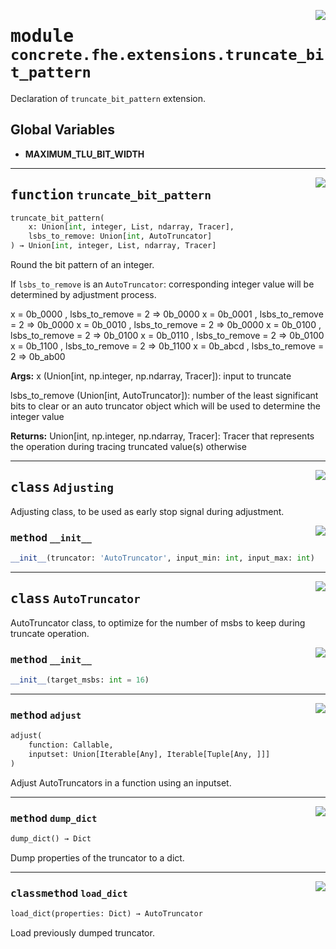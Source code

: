 <!-- markdownlint-disable -->

<a href="../../tempdirectoryforapidocs/.venvtrash/lib/python3.10/site-packages/concrete/fhe/extensions/truncate_bit_pattern.py#L0"><img align="right" style="float:right;" src="https://img.shields.io/badge/-source-cccccc?style=flat-square"></a>

# <kbd>module</kbd> `concrete.fhe.extensions.truncate_bit_pattern`
Declaration of `truncate_bit_pattern` extension. 

**Global Variables**
---------------
- **MAXIMUM_TLU_BIT_WIDTH**

---

<a href="../../tempdirectoryforapidocs/.venvtrash/lib/python3.10/site-packages/concrete/fhe/extensions/truncate_bit_pattern.py#L172"><img align="right" style="float:right;" src="https://img.shields.io/badge/-source-cccccc?style=flat-square"></a>

## <kbd>function</kbd> `truncate_bit_pattern`

```python
truncate_bit_pattern(
    x: Union[int, integer, List, ndarray, Tracer],
    lsbs_to_remove: Union[int, AutoTruncator]
) → Union[int, integer, List, ndarray, Tracer]
```

Round the bit pattern of an integer. 

If `lsbs_to_remove` is an `AutoTruncator`:  corresponding integer value will be determined by adjustment process. 

x = 0b_0000 , lsbs_to_remove = 2 => 0b_0000 x = 0b_0001 , lsbs_to_remove = 2 => 0b_0000 x = 0b_0010 , lsbs_to_remove = 2 => 0b_0000 x = 0b_0100 , lsbs_to_remove = 2 => 0b_0100 x = 0b_0110 , lsbs_to_remove = 2 => 0b_0100 x = 0b_1100 , lsbs_to_remove = 2 => 0b_1100 x = 0b_abcd , lsbs_to_remove = 2 => 0b_ab00 



**Args:**
  x (Union[int, np.integer, np.ndarray, Tracer]):  input to truncate 

 lsbs_to_remove (Union[int, AutoTruncator]):  number of the least significant bits to clear  or an auto truncator object which will be used to determine the integer value 



**Returns:**
  Union[int, np.integer, np.ndarray, Tracer]:  Tracer that represents the operation during tracing  truncated value(s) otherwise 


---

<a href="../../tempdirectoryforapidocs/.venvtrash/lib/python3.10/site-packages/concrete/fhe/extensions/truncate_bit_pattern.py#L24"><img align="right" style="float:right;" src="https://img.shields.io/badge/-source-cccccc?style=flat-square"></a>

## <kbd>class</kbd> `Adjusting`
Adjusting class, to be used as early stop signal during adjustment. 

<a href="../../tempdirectoryforapidocs/.venvtrash/lib/python3.10/site-packages/concrete/fhe/extensions/truncate_bit_pattern.py#L33"><img align="right" style="float:right;" src="https://img.shields.io/badge/-source-cccccc?style=flat-square"></a>

### <kbd>method</kbd> `__init__`

```python
__init__(truncator: 'AutoTruncator', input_min: int, input_max: int)
```









---

<a href="../../tempdirectoryforapidocs/.venvtrash/lib/python3.10/site-packages/concrete/fhe/extensions/truncate_bit_pattern.py#L40"><img align="right" style="float:right;" src="https://img.shields.io/badge/-source-cccccc?style=flat-square"></a>

## <kbd>class</kbd> `AutoTruncator`
AutoTruncator class, to optimize for the number of msbs to keep during truncate operation. 

<a href="../../tempdirectoryforapidocs/.venvtrash/lib/python3.10/site-packages/concrete/fhe/extensions/truncate_bit_pattern.py#L53"><img align="right" style="float:right;" src="https://img.shields.io/badge/-source-cccccc?style=flat-square"></a>

### <kbd>method</kbd> `__init__`

```python
__init__(target_msbs: int = 16)
```








---

<a href="../../tempdirectoryforapidocs/.venvtrash/lib/python3.10/site-packages/concrete/fhe/extensions/truncate_bit_pattern.py#L71"><img align="right" style="float:right;" src="https://img.shields.io/badge/-source-cccccc?style=flat-square"></a>

### <kbd>method</kbd> `adjust`

```python
adjust(
    function: Callable,
    inputset: Union[Iterable[Any], Iterable[Tuple[Any, ]]]
)
```

Adjust AutoTruncators in a function using an inputset. 

---

<a href="../../tempdirectoryforapidocs/.venvtrash/lib/python3.10/site-packages/concrete/fhe/extensions/truncate_bit_pattern.py#L141"><img align="right" style="float:right;" src="https://img.shields.io/badge/-source-cccccc?style=flat-square"></a>

### <kbd>method</kbd> `dump_dict`

```python
dump_dict() → Dict
```

Dump properties of the truncator to a dict. 

---

<a href="../../tempdirectoryforapidocs/.venvtrash/lib/python3.10/site-packages/concrete/fhe/extensions/truncate_bit_pattern.py#L155"><img align="right" style="float:right;" src="https://img.shields.io/badge/-source-cccccc?style=flat-square"></a>

### <kbd>classmethod</kbd> `load_dict`

```python
load_dict(properties: Dict) → AutoTruncator
```

Load previously dumped truncator. 


